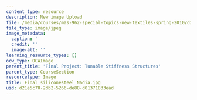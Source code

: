 ```yaml
---
content_type: resource
description: New image Upload
file: /media/courses/mas-962-special-topics-new-textiles-spring-2010/d21e5c702db25266de88d01371833ead_Final_siliconesteel_Nadia.jpg
file_type: image/jpeg
image_metadata:
  caption: ''
  credit: ''
  image-alt: ''
learning_resource_types: []
ocw_type: OCWImage
parent_title: 'Final Project: Tunable Stiffness Structures'
parent_type: CourseSection
resourcetype: Image
title: Final_siliconesteel_Nadia.jpg
uid: d21e5c70-2db2-5266-de88-d01371833ead
---
```

